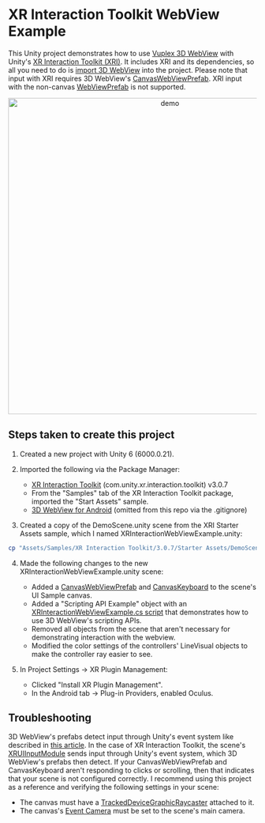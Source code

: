 # XR Interaction Toolkit WebView Example

This Unity project demonstrates how to use [Vuplex 3D WebView](https://developer.vuplex.com) with Unity's [XR Interaction Toolkit (XRI)](https://docs.unity3d.com/Packages/com.unity.xr.interaction.toolkit@1.0/manual/index.html). It includes XRI and its dependencies, so all you need to do is [import 3D WebView](https://store.vuplex.com/webview/overview) into the project. Please note that input with XRI requires 3D WebView's [CanvasWebViewPrefab](https://developer.vuplex.com/webview/CanvasWebViewPrefab). XRI input with the non-canvas [WebViewPrefab](https://developer.vuplex.com/webview/WebViewPrefab) is not supported.

<p align="center">
  <img alt="demo" src="./demo.gif" width="640">
</p>

## Steps taken to create this project

1. Created a new project with Unity 6 (6000.0.21).

2. Imported the following via the Package Manager:
    - [XR Interaction Toolkit](https://docs.unity3d.com/Packages/com.unity.xr.interaction.toolkit@3.0/manual/index.html) (com.unity.xr.interaction.toolkit) v3.0.7
    - From the "Samples" tab of the XR Interaction Toolkit package, imported the "Start Assets" sample.
    - [3D WebView for Android](https://store.vuplex.com/webview/android) (omitted from this repo via the .gitignore)

3. Created a copy of the DemoScene.unity scene from the XRI Starter Assets sample, which I named XRInteractionWebViewExample.unity:

```sh
cp "Assets/Samples/XR Interaction Toolkit/3.0.7/Starter Assets/DemoScene.unity" Assets/Scenes/XRInteractionWebViewExample.unity
```

4. Made the following changes to the new XRInteractionWebViewExample.unity scene:
    - Added a [CanvasWebViewPrefab](https://developer.vuplex.com/webview/CanvasWebViewPrefab) and [CanvasKeyboard](https://developer.vuplex.com/webview/CanvasKeyboard) to the scene's UI Sample canvas.
    - Added a "Scripting API Example" object with an [XRInteractionWebViewExample.cs script](Assets/Scripts/XRInteractionWebViewExample.cs) that demonstrates how to use 3D WebView's scripting APIs.
    - Removed all objects from the scene that aren't necessary for demonstrating interaction with the webview.
    - Modified the color settings of the controllers' LineVisual objects to make the controller ray easier to see.

5. In Project Settings -> XR Plugin Management:
    - Clicked "Install XR Plugin Management".
    - In the Android tab -> Plug-in Providers, enabled Oculus.

## Troubleshooting

3D WebView's prefabs detect input through Unity's event system like described in [this article](https://support.vuplex.com/articles/clicking). In the case of XR Interaction Toolkit, the scene's [XRUIInputModule](https://docs.unity3d.com/Packages/com.unity.xr.interaction.toolkit@3.0/api/UnityEngine.XR.Interaction.Toolkit.UI.XRUIInputModule.html) sends input through Unity's event system, which 3D WebView's prefabs then detect. If your CanvasWebViewPrefab and CanvasKeyboard aren't responding to clicks or scrolling, then that indicates that your scene is not configured correctly. I recommend using this project as a reference and verifying the following settings in your scene:

- The canvas must have a [TrackedDeviceGraphicRaycaster](https://docs.unity3d.com/Packages/com.unity.xr.interaction.toolkit@3.0/api/UnityEngine.XR.Interaction.Toolkit.UI.TrackedDeviceGraphicRaycaster.html) attached to it.
- The canvas's [Event Camera](https://docs.unity3d.com/Packages/com.unity.ugui@1.0/manual/class-Canvas.html#properties) must be set to the scene's main camera.
